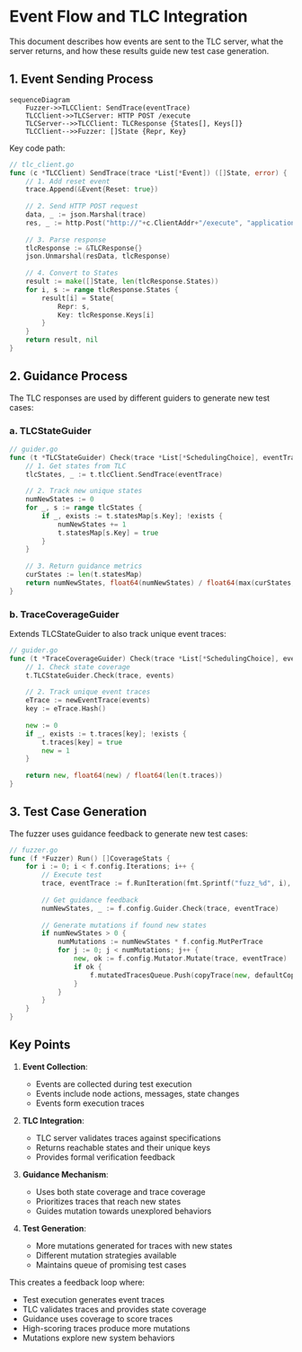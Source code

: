 # Event Flow and TLC Integration

This document describes how events are sent to the TLC server, what the server returns, and how these results guide new test case generation.

## 1. Event Sending Process

```mermaid
sequenceDiagram
    Fuzzer->>TLCClient: SendTrace(eventTrace)
    TLCClient->>TLCServer: HTTP POST /execute
    TLCServer-->>TLCClient: TLCResponse {States[], Keys[]}
    TLCClient-->>Fuzzer: []State {Repr, Key}
```

Key code path:
```go
// tlc_client.go
func (c *TLCClient) SendTrace(trace *List[*Event]) ([]State, error) {
    // 1. Add reset event
    trace.Append(&Event{Reset: true})
    
    // 2. Send HTTP POST request
    data, _ := json.Marshal(trace)
    res, _ := http.Post("http://"+c.ClientAddr+"/execute", "application/json", bytes.NewBuffer(data))
    
    // 3. Parse response
    tlcResponse := &TLCResponse{}
    json.Unmarshal(resData, tlcResponse)
    
    // 4. Convert to States
    result := make([]State, len(tlcResponse.States))
    for i, s := range tlcResponse.States {
        result[i] = State{
            Repr: s,
            Key: tlcResponse.Keys[i]
        }
    }
    return result, nil
}
```

## 2. Guidance Process

The TLC responses are used by different guiders to generate new test cases:

### a. TLCStateGuider
```go
// guider.go
func (t *TLCStateGuider) Check(trace *List[*SchedulingChoice], eventTrace *List[*Event]) (int, float64) {
    // 1. Get states from TLC
    tlcStates, _ := t.tlcClient.SendTrace(eventTrace)
    
    // 2. Track new unique states
    numNewStates := 0
    for _, s := range tlcStates {
        if _, exists := t.statesMap[s.Key]; !exists {
            numNewStates += 1
            t.statesMap[s.Key] = true
        }
    }
    
    // 3. Return guidance metrics
    curStates := len(t.statesMap)
    return numNewStates, float64(numNewStates) / float64(max(curStates, 1))
}
```

### b. TraceCoverageGuider
Extends TLCStateGuider to also track unique event traces:

```go
// guider.go
func (t *TraceCoverageGuider) Check(trace *List[*SchedulingChoice], events *List[*Event]) (int, float64) {
    // 1. Check state coverage
    t.TLCStateGuider.Check(trace, events)
    
    // 2. Track unique event traces
    eTrace := newEventTrace(events)
    key := eTrace.Hash()
    
    new := 0
    if _, exists := t.traces[key]; !exists {
        t.traces[key] = true
        new = 1
    }
    
    return new, float64(new) / float64(len(t.traces))
}
```

## 3. Test Case Generation

The fuzzer uses guidance feedback to generate new test cases:

```go
// fuzzer.go
func (f *Fuzzer) Run() []CoverageStats {
    for i := 0; i < f.config.Iterations; i++ {
        // Execute test
        trace, eventTrace := f.RunIteration(fmt.Sprintf("fuzz_%d", i), mimic)
        
        // Get guidance feedback
        numNewStates, _ := f.config.Guider.Check(trace, eventTrace)
        
        // Generate mutations if found new states
        if numNewStates > 0 {
            numMutations := numNewStates * f.config.MutPerTrace
            for j := 0; j < numMutations; j++ {
                new, ok := f.config.Mutator.Mutate(trace, eventTrace)
                if ok {
                    f.mutatedTracesQueue.Push(copyTrace(new, defaultCopyFilter()))
                }
            }
        }
    }
}
```

## Key Points

1. **Event Collection**:
   - Events are collected during test execution
   - Events include node actions, messages, state changes
   - Events form execution traces

2. **TLC Integration**:
   - TLC server validates traces against specifications
   - Returns reachable states and their unique keys
   - Provides formal verification feedback

3. **Guidance Mechanism**:
   - Uses both state coverage and trace coverage
   - Prioritizes traces that reach new states
   - Guides mutation towards unexplored behaviors

4. **Test Generation**:
   - More mutations generated for traces with new states
   - Different mutation strategies available
   - Maintains queue of promising test cases

This creates a feedback loop where:
- Test execution generates event traces
- TLC validates traces and provides state coverage
- Guidance uses coverage to score traces
- High-scoring traces produce more mutations
- Mutations explore new system behaviors
